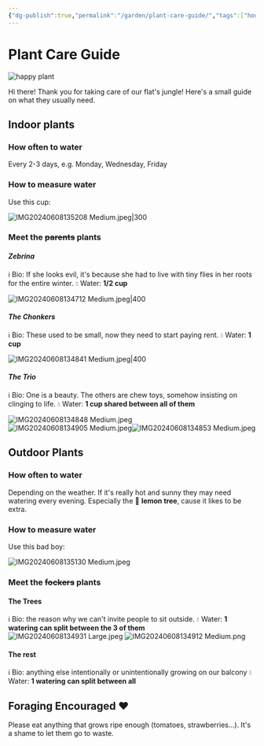 ```yaml
---
{"dg-publish":true,"permalink":"/garden/plant-care-guide/","tags":["house-sitting"],"created":"2024-06-08T20:36:42.406+02:00","updated":"2024-06-09T10:29:22.482+02:00"}
---
```


# Plant Care Guide
![happy plant](https://i.giphy.com/media/v1.Y2lkPTc5MGI3NjExd2F3a2VkcDR6NDNreDZzdmUxdDFsc3VzbjYyeW5laThxdjRraGMxciZlcD12MV9pbnRlcm5hbF9naWZfYnlfaWQmY3Q9Zw/ohKsuoQwOdmmGubVJm/giphy.gif)

Hi there! Thank you for taking care of our flat's jungle!
Here's a small guide on what they usually need.

## Indoor plants

### How often to water
Every 2-3 days, e.g. Monday, Wednesday, Friday
### How to measure water
Use this cup:

![IMG20240608135208 Medium.jpeg|300](/img/user/Files/IMG20240608135208%20Medium.jpeg)

### Meet the ~~parents~~ plants
#### *Zebrina*
ℹ️ Bio: If she looks evil, it's because she had to live with tiny flies in her roots for the entire winter.
💧 Water: **1/2 cup**

![IMG20240608134712 Medium.jpeg|400](/img/user/Files/IMG20240608134712%20Medium.jpeg)

#### *The Chonkers*
ℹ️ Bio: These used to be small, now they need to start paying rent.
💧 Water: **1 cup**

![IMG20240608134841 Medium.jpeg|400](/img/user/Files/IMG20240608134841%20Medium.jpeg)

#### *The Trio*
ℹ️ Bio: One is a beauty. The others are chew toys, somehow insisting on clinging to life.
💧 Water: **1 cup shared between all of them**

![IMG20240608134848 Medium.jpeg](/img/user/Files/IMG20240608134848%20Medium.jpeg)
![IMG20240608134905 Medium.jpeg](/img/user/Files/IMG20240608134905%20Medium.jpeg)![IMG20240608134853 Medium.jpeg](/img/user/Files/IMG20240608134853%20Medium.jpeg)

## Outdoor Plants

### How often to water
Depending on the weather.
If it's really hot and sunny they may need watering every evening.
Especially the 🍋 **lemon tree**, cause it likes to be extra.

### How to measure water
Use this bad boy:

![IMG20240608135130 Medium.jpeg](/img/user/Files/IMG20240608135130%20Medium.jpeg)

### Meet the ~~fockers~~ plants

#### The Trees
ℹ️ Bio: the reason why we can't invite people to sit outside.
💧 Water: **1 watering can split between the 3 of them**
![IMG20240608134931 Large.jpeg](/img/user/Files/IMG20240608134931%20Large.jpeg)
![IMG20240608134912 Medium.png](/img/user/Files/IMG20240608134912%20Medium.png)

#### The rest
ℹ️ Bio: anything else intentionally or unintentionally growing on our balcony
💧 Water: **1 watering can split between all**


## Foraging Encouraged ❤️
Please eat anything that grows ripe enough (tomatoes, strawberries...). It's a shame to let them go to waste.